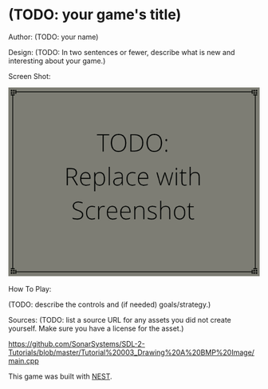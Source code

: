 # (TODO: your game's title)

Author: (TODO: your name)

Design: (TODO: In two sentences or fewer, describe what is new and interesting about your game.)

Screen Shot:

![Screen Shot](screenshot.png)

How To Play:

(TODO: describe the controls and (if needed) goals/strategy.)

Sources: (TODO: list a source URL for any assets you did not create yourself. Make sure you have a license for the asset.)


https://github.com/SonarSystems/SDL-2-Tutorials/blob/master/Tutorial%20003_Drawing%20A%20BMP%20Image/main.cpp


This game was built with [NEST](NEST.md).

